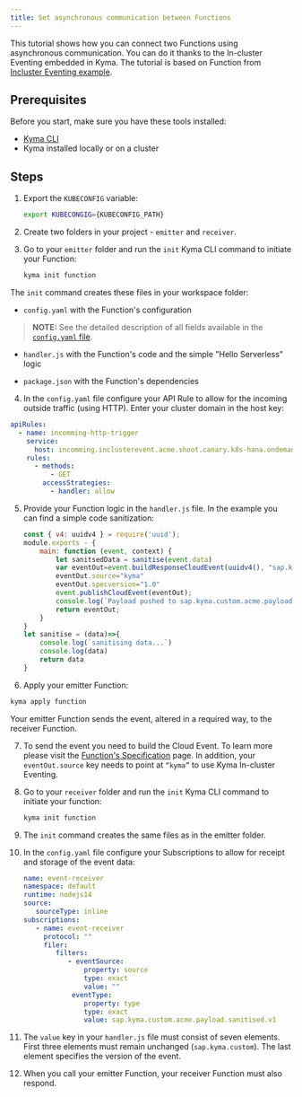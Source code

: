 ```yaml
---
title: Set asynchronous communication between Functions
---
```


This tutorial shows how you can connect two Functions using asynchronous communication. You can do it thanks to the In-cluster Eventing embedded in Kyma. The tutorial is based on Function from [Incluster Eventing example](https://github.com/kyma-project/examples/pull/188).

## Prerequisites

Before you start, make sure you have these tools installed:

- [Kyma CLI](https://github.com/kyma-project/cli)
- Kyma installed locally or on a cluster

## Steps

1. Export the `KUBECONFIG` variable:
   ```bash
   export KUBECONGIG={KUBECONFIG_PATH}
   ```
2. Create two folders in your project - `emitter` and `receiver`.
3. Go to your `emitter` folder and run the `init` Kyma CLI command to initiate your Function:

   ```bash
   kyma init function
    ```

  The `init` command creates these files in your workspace folder:

  - `config.yaml`	with the Function's configuration

>**NOTE:** See the detailed description of all fields available in the [`config.yaml` file](../../05-technical-reference/svls-06-function-configuration-file.md).

  - `handler.js` with the Function's code and the simple "Hello Serverless" logic
  
  - `package.json` with the Function's dependencies

4. In the `config.yaml` file configure your API Rule to allow for the incoming outside traffic (using HTTP). Enter your cluster domain in the host key:

  ```yaml
  apiRules:
    - name: incomming-http-trigger
      service:
        host: incomming.inclusterevent.acme.shoot.canary.k8s-hana.ondemand.com
      rules:
        - methods:
            - GET
          accessStrategies:
            - handler: allow
  ```

5. Provide your Function logic in the `handler.js` file. In the example you can find a simple code sanitization:

   ```js
   const { v4: uuidv4 } = require('uuid');
   module.exports - {
       main: function (event, context) {
           let sanitsedData = sanitise(event.data)
           var eventOut=event.buildResponseCloudEvent(uuidv4(), "sap.kyma.custom.acme.payload.sanitised.v1", sanitisedData);
           eventOut.source="kyma"
           eventOut.specversion="1.0"
           event.publishCloudEvent(eventOut);
           console.log(`Payload pushed to sap.kyma.custom.acme.payload.sanitised.v1`,eventOut)
           return eventOut;
       }
   }
   let sanitise = (data)=>{
       console.log(`sanitising data...`)
       console.log(data)
       return data
   }
   ```

6. Apply your emitter Function:

  ```bash
  kyma apply function
  ```
Your emitter Function sends the event, altered in a required way, to the receiver Function.

7. To send the event you need to build the Cloud Event. To learn more please visit the [Function's Specification](https://kyma-project.io/docs/kyma/latest/05-technical-reference/svls-08-function-specification#event-object-sdk) page.
In addition, your `eventOut.source` key needs to point at `“kyma”` to use Kyma In-cluster Eventing.

8. Go to your `receiver` folder and run the `init` Kyma CLI command to initiate your function:
   ```bash
   kyma init function
   ```
9. The `init` command creates the same files as in the emitter folder.
10. In the `config.yaml` file configure your Subscriptions to allow for receipt and storage of the event data:
    ```yaml
    name: event-receiver
    namespace: default
    runtime: nodejs14
    source:
       sourceType: inline
    subscriptions:
       - name: event-receiver
         protocol: ""
         filer:
            filters:
               - eventSource:
                   property: source
                   type: exact
                   value: ""
                eventType:
                   property: type
                   type: exact
                   value: sap.kyma.custom.acme.payload.sanitised.v1
    ```
11. The `value` key in your `handler.js` file must consist of seven elements. First three elements must remain unchanged (`sap.kyma.custom`). The last element specifies the version of the event.
12. When you call your emitter Function, your receiver Function must also respond.